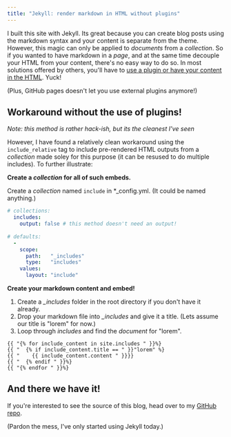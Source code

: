 ```yaml
---
title: "Jekyll: render markdown in HTML without plugins"
---
```


I built this site with Jekyll. Its great because you can create blog posts using the markdown syntax and your content 
is separate from the theme. However, this magic can only be applied to *documents* from a *collection*. So if you 
wanted to have markdown in a *page*, and at the same time decouple your HTML from your content, there's no easy way to 
do so. In most solutions offered by others, you'll have to [use a plugin or have your content in the HTML](http://stackoverflow.com/questions/15917463/embedding-markdown-in-jekyll-html). Yuck!

(Plus, GitHub pages doesn't let you use external plugins anymore!)

## Workaround without the use of plugins!

*Note: this method is rather hack-ish, but its the cleanest I've seen*

However, I have found a relatively clean workaround using the `include_relative` tag to include pre-rendered HTML 
outputs from a *collection* made soley for this purpose (it can be resused to do multiple includes). To further 
illustrate:

**Create a *collection* for all of such embeds.**

Create a *collection* named `include` in *_config.yml. (It could be named anything.)

``` yaml
# collections:
  includes:
    output: false # this method doesn't need an output!
    
# defaults:
  -
    scope:
      path:   "_includes"
      type:   "includes"
    values:
      layout: "include"
```

**Create your markdown content and embed!**

1. Create a *_includes* folder in the root directory if you don't have it already.
2. Drop your markdown file into *_includes* and give it a title. (Lets assume our title is "lorem" for now.)
3. Loop through *includes* and find the *document* for "lorem".

``` liquid
{{ "{% for include_content in site.includes " }}%}
{{ "  {% if include_content.title == " }}"lorem" %}
{{ "    {{ include_content.content " }}}}
{{ "  {% endif " }}%}
{{ "{% endfor " }}%}
```

## And there we have it!

If you're interested to see the source of this blog, head over to my [GitHub repo](https://github.com/liaujianjie/liaujianjie.github.io).

(Pardon the mess, I've only started using Jekyll today.)